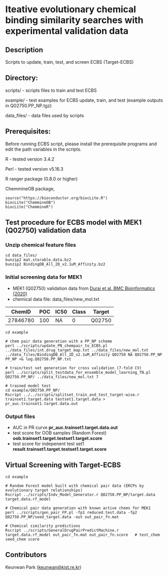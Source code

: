 # Iteative evolutionary chemical binding similarity searches with experimental validation data 

## Description
Scripts to update, train, test, and screen ECBS (Target-ECBS)


## Directory: 
scripts/ - scripts files to train and test ECBS 

example/ - test examples for ECBS update, train, and test (example outputs in Q02750.PP_NP.tgz)

data_files/ - data files used by scripts


## Prerequisites: 
Before running ECBS script, please install the prerequisite programs and edit the path variables in the scripts. 

R - tested version 3.4.2

Perl - tested version v5.16.3 

R ranger package (0.8.0 or higher)

ChemmineOB package, 
```
source("https://bioconductor.org/biocLite.R")
biocLite("ChemmineOB") 
biocLite("ChemmineR")
```

## Test procedure for ECBS model with MEK1 (Q02750) validation data
### Unzip chemical feature files 
```
cd data_files/
bunzip2 mat.storable.data.bz2
bunzip2 BindingDB_All_2D_v2.1uM_Affinity.bz2
```

### Initial screening data for MEK1
* MEK1 (Q02750) validation data from [Durai et al. BMC Bioinformatics (2020)](https://bmcbioinformatics.biomedcentral.com/articles/10.1186/s12859-020-03643-x)  
* chemical data file: data_files/new_mol.txt   

|ChemID|POC|IC50|Class|Target|  
|------|---|----|-----|------|  
|27846780|100|NA|0|Q02750|  

```
cd example

# chem pair data generation with a PP_NP scheme 
perl ../scripts/update_PN_chempair_to_ECBS.pl ../data_files/int.drug_target_map.txt ../data_files/new_mol.txt ../data_files/BindingDB_All_2D_v2.1uM_Affinity Q02750 NA Q02750.PP_NP PP_NP >& log.Q02750.PP_NP.txt

# train/test set generation for cross validation (7-fold CV)
perl ../scripts/split_testdata_for_ensemble_model_learning_TN.pl Q02750.PP_NP/ ../data_files/new_mol.txt 7

# trained model test 
cd example/Q02750.PP_NP/
Rscript ../../scripts/splitset_train_and_test_target-wise.r trainset1.target.data testset1.target.data > pr_auc.trainset1.target.data.out
```

### Output files 
* AUC in PR curve
**pr_auc.trainset1.target.data.out**
* test score for OOB samples (Random Forest)
**oob.trainset1.target.testset1.target.score**
* test score for indepenent test set1 
**result.trainset1.target.testset1.target.score**

## Virtual Screening with Target-ECBS 
```
cd example

# Random Forest model built with chemical pair data (ERCPs by evolutionary target relationships)
Rscript ../scripts/Indv_Model_Generator.r Q02750.PP_NP/target.data target.data.rf_model

# Chemical pair data generation with known active chems for MEK1
perl ../scripts/gen_pair_FP.pl -fp1 reduced.test.data -fp2 Q02750.PP_NP/seed_target.data -out out_pair_fn.mat 

# Chemical similarity predictions
Rscript ../scripts/GeneralDrugPairPredictMachine.r target.data.rf_model out_pair_fn.mat out_pair_fn.score	# test_chem seed_chem score 
```

## Contributors
Keunwan Park (keunwan@kist.re.kr)


